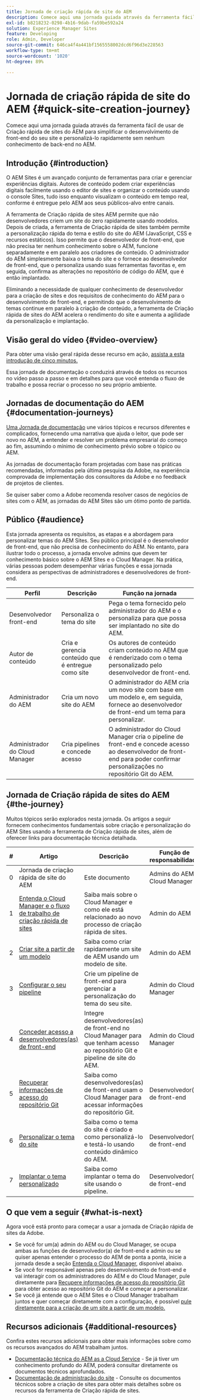 ```yaml
---
title: Jornada de criação rápida de site do AEM
description: Comece aqui uma jornada guiada através da ferramenta fácil de usar de Criação rápida de sites do AEM para simplificar o desenvolvimento de front-end do seu site e personalizá-lo rapidamente sem nenhum conhecimento de back-end no AEM.
exl-id: b8218232-0298-4b16-9dab-fa59be592a24
solution: Experience Manager Sites
feature: Developing
role: Admin, Developer
source-git-commit: 646ca4f4a441bf1565558002dcd6f96d3e228563
workflow-type: tm+mt
source-wordcount: '1020'
ht-degree: 89%

---
```


# Jornada de criação rápida de site do AEM {#quick-site-creation-journey}

Comece aqui uma jornada guiada através da ferramenta fácil de usar de Criação rápida de sites do AEM para simplificar o desenvolvimento de front-end do seu site e personalizá-lo rapidamente sem nenhum conhecimento de back-end no AEM.

## Introdução {#introduction}

O AEM Sites é um avançado conjunto de ferramentas para criar e gerenciar experiências digitais. Autores de conteúdo podem criar experiências digitais facilmente usando o editor de sites e organizar o conteúdo usando o console Sites, tudo isso enquanto visualizam o conteúdo em tempo real, conforme é entregue pelo AEM aos seus públicos-alvo entre canais.

A ferramenta de Criação rápida de sites AEM permite que não desenvolvedores criem um site do zero rapidamente usando modelos. Depois de criada, a ferramenta de Criação rápida de sites também permite a personalização rápida do tema e estilo do site do AEM (JavaScript, CSS e recursos estáticos). Isso permite que o desenvolvedor de front-end, que não precisa ter nenhum conhecimento sobre o AEM, funcione separadamente e em paralelo aos criadores de conteúdo. O administrador do AEM simplesmente baixa o tema do site e o fornece ao desenvolvedor de front-end, que o personaliza usando suas ferramentas favoritas e, em seguida, confirma as alterações no repositório de código do AEM, que é então implantado.

Eliminando a necessidade de qualquer conhecimento de desenvolvedor para a criação de sites e dos requisitos de conhecimento do AEM para o desenvolvimento de front-end, e permitindo que o desenvolvimento de temas continue em paralelo à criação de conteúdo, a ferramenta de Criação rápida de sites do AEM acelera o rendimento do site e aumenta a agilidade da personalização e implantação.

## Visão geral do vídeo {#video-overview}

Para obter uma visão geral rápida desse recurso em ação, [assista a esta introdução de cinco minutos.](https://www.youtube.com/watch?v=NQeQ1jZ7ZBw)

Essa jornada de documentação o conduzirá através de todos os recursos no vídeo passo a passo e em detalhes para que você entenda o fluxo de trabalho e possa recriar o processo no seu próprio ambiente.

## Jornadas de documentação do AEM {#documentation-journeys}

[Uma Jornada de documentação](/help/journey-documentation/documentation-journeys.md) une vários tópicos e recursos diferentes e complicados, fornecendo uma narrativa que ajuda o leitor, que pode ser novo no AEM, a entender e resolver um problema empresarial do começo ao fim, assumindo o mínimo de conhecimento prévio sobre o tópico ou AEM.

As jornadas de documentação foram projetadas com base nas práticas recomendadas, informadas pela última pesquisa da Adobe, na experiência comprovada de implementação dos consultores da Adobe e no feedback de projetos de clientes.

Se quiser saber como a Adobe recomenda resolver casos de negócios de sites com o AEM, as jornadas do AEM Sites são um ótimo ponto de partida.

## Público {#audience}

Esta jornada apresenta os requisitos, as etapas e a abordagem para personalizar temas do AEM Sites. Seu público principal é o desenvolvedor de front-end, que não precisa de conhecimento do AEM. No entanto, para ilustrar todo o processo, a jornada envolve admins que devem ter conhecimento básico sobre o AEM Sites e o Cloud Manager. Na prática, várias pessoas podem desempenhar várias funções e essa jornada considera as perspectivas de administradores e desenvolvedores de front-end.

| Perfil | Descrição | Função na jornada |
|---|---|---|
| Desenvolvedor front-end | Personaliza o tema do site | Pega o tema fornecido pelo administrador do AEM e o personaliza para que possa ser implantado no site do AEM. |
| Autor de conteúdo | Cria e gerencia conteúdo que é entregue como site | Os autores de conteúdo criam conteúdo no AEM que é renderizado com o tema personalizado pelo desenvolvedor de front-end. |
| Administrador do AEM | Cria um novo site do AEM | O administrador do AEM cria um novo site com base em um modelo e, em seguida, fornece ao desenvolvedor de front-end um tema para personalizar. |
| Administrador do Cloud Manager | Cria pipelines e concede acesso | O administrador do Cloud Manager cria o pipeline de front-end e concede acesso ao desenvolvedor de front-end para poder confirmar personalizações no repositório Git do AEM. |

## Jornada de Criação rápida de sites do AEM {#the-journey}

Muitos tópicos serão explorados nesta jornada. Os artigos a seguir fornecem conhecimentos fundamentais sobre criação e personalização do AEM Sites usando a ferramenta de Criação rápida de sites, além de oferecer links para documentação técnica detalhada.

| # | Artigo | Descrição | Função de responsabilidade |
|---|---|---|--|
| 0 | Jornada de criação rápida de site do AEM | Este documento | Admins do AEM e Cloud Manager |
| 1 | [Entenda o Cloud Manager e o fluxo de trabalho de criação rápida de sites](cloud-manager.md) | Saiba mais sobre o Cloud Manager e como ele está relacionado ao novo processo de criação rápida de sites. | Admin do AEM |
| 2 | [Criar site a partir de um modelo](create-site.md) | Saiba como criar rapidamente um site de AEM usando um modelo de site. | Admin do AEM |
| 3 | [Configurar o seu pipeline](pipeline-setup.md) | Crie um pipeline de front-end para gerenciar a personalização do tema do seu site. | Admin do Cloud Manager |
| 4 | [Conceder acesso a desenvolvedores(as) de front-end](grant-access.md) | Integre desenvolvedores(as) de front-end no Cloud Manager para que tenham acesso ao repositório Git e pipeline de site do AEM. | Admin do Cloud Manager |
| 5 | [Recuperar informações de acesso do repositório Git](retrieve-access.md) | Saiba como desenvolvedores(as) de front-end usam o Cloud Manager para acessar informações do repositório Git. | Desenvolvedor(a) de front-end |
| 6 | [Personalizar o tema do site](customize-theme.md) | Saiba como o tema do site é criado e como personalizá-lo e testá-lo usando conteúdo dinâmico do AEM. | Desenvolvedor(a) de front-end |
| 7 | [Implantar o tema personalizado](deploy-theme.md) | Saiba como implantar o tema do site usando o pipeline. | Desenvolvedor(a) de front-end |

## O que vem a seguir {#what-is-next}

Agora você está pronto para começar a usar a jornada de Criação rápida de sites da Adobe.

* Se você for um(a) admin do AEM ou do Cloud Manager, se ocupa ambas as funções de desenvolvedor(a) de front-end e admin ou se quiser apenas entender o processo do AEM de ponta a ponta, inicie a jornada desde a seção [Entenda o Cloud Manager](cloud-manager.md), disponível abaixo.
* Se você for responsável apenas pelo desenvolvimento de front-end e vai interagir com os administradores do AEM e do Cloud Manager, pule diretamente para [Recupere informações de acesso do repositório Git](retrieve-access.md) para obter acesso ao repositório Git do AEM e começar a personalizar.
* Se você já entende que o AEM Sites e o Cloud Manager trabalham juntos e quer começar diretamente com a configuração, é possível [pule diretamente para a criação de um site a partir de um modelo.](create-site.md)

## Recursos adicionais {#additional-resources}

Confira estes recursos adicionais para obter mais informações sobre como os recursos avançados do AEM trabalham juntos.

* [Documentação técnica do AEM as a Cloud Service](https://experienceleague.adobe.com/docs/experience-manager-cloud-service.html?lang=pt-BR) - Se já tiver um conhecimento profundo do AEM, poderá consultar diretamente os documentos técnicos aprofundados.
* [Documentação de administração do site](/help/sites-cloud/administering/site-creation/create-site.md) - Consulte os documentos técnicos sobre a criação de sites para obter mais detalhes sobre os recursos da ferramenta de Criação rápida de sites.
